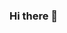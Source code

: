 ### Hi there 👋

<!--
**chenghang1989/chenghang1989** is a ✨ _special_ ✨ repository because its `README.md` (this file) appears on your GitHub profile.

Here are some ideas to get you started:

- 🔭 I’m currently working at DUFE.
- 🌱 I’m currently learning Python
- 👯 I’m looking to collaborate on High Frequency Data Financial Academic Research. 

-->
